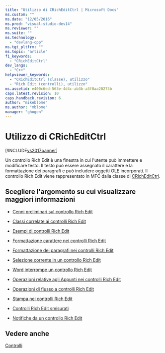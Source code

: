 ```yaml
---
title: "Utilizzo di CRichEditCtrl | Microsoft Docs"
ms.custom: ""
ms.date: "12/05/2016"
ms.prod: "visual-studio-dev14"
ms.reviewer: ""
ms.suite: ""
ms.technology: 
  - "devlang-cpp"
ms.tgt_pltfrm: ""
ms.topic: "article"
f1_keywords: 
  - "CRichEditCtrl"
dev_langs: 
  - "C++"
helpviewer_keywords: 
  - "CRichEditCtrl (classe), utilizzo"
  - "Rich Edit (controlli), utilizzo"
ms.assetid: e400c6ed-563e-4d4c-ab3b-a3f0aa20273b
caps.latest.revision: 10
caps.handback.revision: 6
author: "mikeblome"
ms.author: "mblome"
manager: "ghogen"
---
```

# Utilizzo di CRichEditCtrl
[!INCLUDE[vs2017banner](../assembler/inline/includes/vs2017banner.md)]

Un controllo Rich Edit è una finestra in cui l'utente può immettere e modificare testo.  Il testo può essere assegnato il carattere e la formattazione dei paragrafi e può includere oggetti OLE incorporati.  Il controllo Rich Edit viene rappresentato in MFC dalla classe di [CRichEditCtrl](../mfc/reference/cricheditctrl-class.md).  
  
## Scegliere l'argomento su cui visualizzare maggiori informazioni  
  
-   [Cenni preliminari sul controllo Rich Edit](../mfc/overview-of-the-rich-edit-control.md)  
  
-   [Classi correlate ai controlli Rich Edit](../mfc/classes-related-to-rich-edit-controls.md)  
  
-   [Esempi di controlli Rich Edit](../mfc/rich-edit-control-examples.md)  
  
-   [Formattazione carattere nei controlli Rich Edit](../mfc/character-formatting-in-rich-edit-controls.md)  
  
-   [Formattazione dei paragrafi nei controlli Rich Edit](../mfc/paragraph-formatting-in-rich-edit-controls.md)  
  
-   [Selezione corrente in un controllo Rich Edit](../mfc/current-selection-in-a-rich-edit-control.md)  
  
-   [Word interrompe un controllo Rich Edit](../mfc/word-breaks-in-rich-edit-controls.md)  
  
-   [Operazioni relative agli Appunti nei controlli Rich Edit](../mfc/clipboard-operations-in-rich-edit-controls.md)  
  
-   [Operazioni di flusso a controlli Rich Edit](../mfc/stream-operations-in-rich-edit-controls.md)  
  
-   [Stampa nei controlli Rich Edit](../mfc/printing-in-rich-edit-controls.md)  
  
-   [Controlli Rich Edit smisurati](../mfc/bottomless-rich-edit-controls.md)  
  
-   [Notifiche da un controllo Rich Edit](../mfc/notifications-from-a-rich-edit-control.md)  
  
## Vedere anche  
 [Controlli](../mfc/controls-mfc.md)